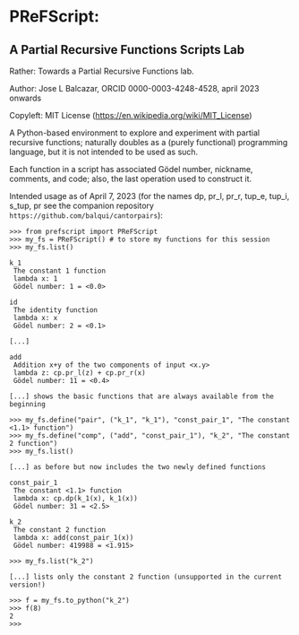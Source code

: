 # PReFScript: 
## A Partial Recursive Functions Scripts Lab

Rather: Towards a Partial Recursive Functions lab.

Author: Jose L Balcazar, ORCID 0000-0003-4248-4528, april 2023 onwards 

Copyleft: MIT License (https://en.wikipedia.org/wiki/MIT_License)

A Python-based environment to explore and experiment with partial 
recursive functions; naturally doubles as a (purely functional) 
programming language, but it is not intended to be used as such.

Each function in a script has associated Gödel number, nickname, 
comments, and code; also, the last operation used to construct it.

Intended usage as of April 7, 2023 (for the names dp, pr_l, pr_r,
tup_e, tup_i, s_tup, pr see the companion repository 
`https://github.com/balqui/cantorpairs`):


```
>>> from prefscript import PReFScript
>>> my_fs = PReFScript() # to store my functions for this session
>>> my_fs.list()

k_1 
 The constant 1 function
 lambda x: 1
 Gödel number: 1 = <0.0>

id
 The identity function
 lambda x: x
 Gödel number: 2 = <0.1>

[...]

add
 Addition x+y of the two components of input <x.y>
 lambda z: cp.pr_l(z) + cp.pr_r(x) 
 Gödel number: 11 = <0.4>

[...] shows the basic functions that are always available from the beginning

>>> my_fs.define("pair", ("k_1", "k_1"), "const_pair_1", "The constant <1.1> function")
>>> my_fs.define("comp", ("add", "const_pair_1"), "k_2", "The constant 2 function")
>>> my_fs.list()

[...] as before but now includes the two newly defined functions

const_pair_1
 The constant <1.1> function
 lambda x: cp.dp(k_1(x), k_1(x))
 Gödel number: 31 = <2.5>

k_2
 The constant 2 function
 lambda x: add(const_pair_1(x))
 Gödel number: 419988 = <1.915>

>>> my_fs.list("k_2")

[...] lists only the constant 2 function (unsupported in the current version!)

>>> f = my_fs.to_python("k_2")
>>> f(8)
2
>>> 
```
